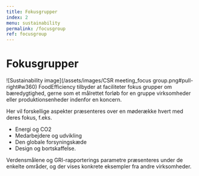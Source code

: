 ```yaml
---
title: Fokusgrupper
index: 2
menu: sustainability
permalink: /focusgroup
ref: focusgroup 
---
```

# Fokusgrupper

![Sustainability image](/assets/images/CSR meeting_focus group.png#pull-right#w360)
FoodEfficiency tilbyder at faciliteter fokus grupper om bæredygtighed, gerne som et målrettet forløb for en gruppe virksomheder eller produktionsenheder indenfor en koncern. 

Her vil forskellige aspekter præsenteres over en møderække hvert med deres fokus, f.eks. 
* Energi og CO2
* Medarbejdere og udvikling
* Den globale forsyningskæde
* Design og bortskaffelse. 

Verdensmålene og GRI-rapporterings parametre præsenteres under de enkelte områder, og der vises konkrete eksempler fra andre virksomheder.
